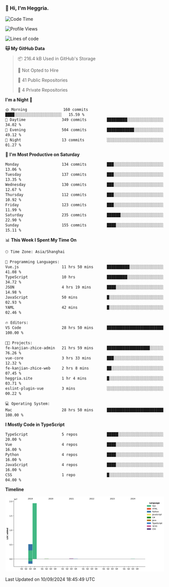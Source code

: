### 👋 Hi, I'm Heggria.

<!--START_SECTION:waka-->
![Code Time](http://img.shields.io/badge/Code%20Time-618%20hrs%2025%20mins-blue)

![Profile Views](http://img.shields.io/badge/Profile%20Views-134-blue)

![Lines of code](https://img.shields.io/badge/From%20Hello%20World%20I%27ve%20Written-24.8%20million%20lines%20of%20code-blue)

**🐱 My GitHub Data** 

> 📦 216.4 kB Used in GitHub's Storage 
 > 
> 🚫 Not Opted to Hire
 > 
> 📜 41 Public Repositories 
 > 
> 🔑 4 Private Repositories 
 > 
**I'm a Night 🦉** 

```text
🌞 Morning                160 commits         ████░░░░░░░░░░░░░░░░░░░░░   15.59 % 
🌆 Daytime                349 commits         █████████░░░░░░░░░░░░░░░░   34.02 % 
🌃 Evening                504 commits         ████████████░░░░░░░░░░░░░   49.12 % 
🌙 Night                  13 commits          ░░░░░░░░░░░░░░░░░░░░░░░░░   01.27 % 
```
📅 **I'm Most Productive on Saturday** 

```text
Monday                   134 commits         ███░░░░░░░░░░░░░░░░░░░░░░   13.06 % 
Tuesday                  137 commits         ███░░░░░░░░░░░░░░░░░░░░░░   13.35 % 
Wednesday                130 commits         ███░░░░░░░░░░░░░░░░░░░░░░   12.67 % 
Thursday                 112 commits         ███░░░░░░░░░░░░░░░░░░░░░░   10.92 % 
Friday                   123 commits         ███░░░░░░░░░░░░░░░░░░░░░░   11.99 % 
Saturday                 235 commits         ██████░░░░░░░░░░░░░░░░░░░   22.90 % 
Sunday                   155 commits         ████░░░░░░░░░░░░░░░░░░░░░   15.11 % 
```


📊 **This Week I Spent My Time On** 

```text
🕑︎ Time Zone: Asia/Shanghai

💬 Programming Languages: 
Vue.js                   11 hrs 50 mins      ██████████░░░░░░░░░░░░░░░   41.08 % 
TypeScript               10 hrs              █████████░░░░░░░░░░░░░░░░   34.72 % 
JSON                     4 hrs 19 mins       ████░░░░░░░░░░░░░░░░░░░░░   14.98 % 
JavaScript               50 mins             █░░░░░░░░░░░░░░░░░░░░░░░░   02.93 % 
YAML                     42 mins             █░░░░░░░░░░░░░░░░░░░░░░░░   02.46 % 

🔥 Editors: 
VS Code                  28 hrs 50 mins      █████████████████████████   100.00 % 

🐱‍💻 Projects: 
fe-kanjian-zhice-admin   21 hrs 59 mins      ███████████████████░░░░░░   76.26 % 
vue-core                 3 hrs 33 mins       ███░░░░░░░░░░░░░░░░░░░░░░   12.32 % 
fe-kanjian-zhice-web     2 hrs 8 mins        ██░░░░░░░░░░░░░░░░░░░░░░░   07.45 % 
heggria.site             1 hr 4 mins         █░░░░░░░░░░░░░░░░░░░░░░░░   03.71 % 
eslint-plugin-vue        3 mins              ░░░░░░░░░░░░░░░░░░░░░░░░░   00.22 % 

💻 Operating System: 
Mac                      28 hrs 50 mins      █████████████████████████   100.00 % 
```

**I Mostly Code in TypeScript** 

```text
TypeScript               5 repos             █████░░░░░░░░░░░░░░░░░░░░   20.00 % 
Vue                      4 repos             ████░░░░░░░░░░░░░░░░░░░░░   16.00 % 
Python                   4 repos             ████░░░░░░░░░░░░░░░░░░░░░   16.00 % 
JavaScript               4 repos             ████░░░░░░░░░░░░░░░░░░░░░   16.00 % 
CSS                      1 repo              █░░░░░░░░░░░░░░░░░░░░░░░░   04.00 % 
```



**Timeline**

![Lines of Code chart](https://raw.githubusercontent.com/Heggria/Heggria/main/assets/bar_graph.png)


 Last Updated on 10/09/2024 18:45:49 UTC
<!--END_SECTION:waka-->
